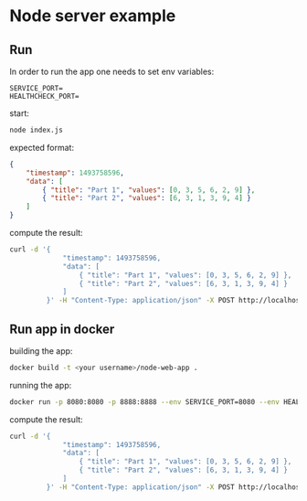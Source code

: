 # Node server example

## Run

In order to run the app one needs to set env variables:
```.env
SERVICE_PORT=
HEALTHCHECK_PORT=
``` 

start:
```bash
node index.js
```

expected format:
```json
{
    "timestamp": 1493758596,
    "data": [
        { "title": "Part 1", "values": [0, 3, 5, 6, 2, 9] },
        { "title": "Part 2", "values": [6, 3, 1, 3, 9, 4] }
    ]
}
```

compute the result:
```bash
curl -d '{
             "timestamp": 1493758596,
             "data": [
                 { "title": "Part 1", "values": [0, 3, 5, 6, 2, 9] },
                 { "title": "Part 2", "values": [6, 3, 1, 3, 9, 4] }
             ]
         }' -H "Content-Type: application/json" -X POST http://localhost:{port}/compute/{request_id}
```

## Run app in docker

building the app:

```bash
docker build -t <your username>/node-web-app .
```

running the app:
```bash
docker run -p 8080:8080 -p 8888:8888 --env SERVICE_PORT=8080 --env HEALTHCHECK_PORT=8888 -d <your username>/node-web-app
```

compute the result:
```bash
curl -d '{
             "timestamp": 1493758596,
             "data": [
                 { "title": "Part 1", "values": [0, 3, 5, 6, 2, 9] },
                 { "title": "Part 2", "values": [6, 3, 1, 3, 9, 4] }
             ]
         }' -H "Content-Type: application/json" -X POST http://localhost:{port}/compute/{request_id}
```
